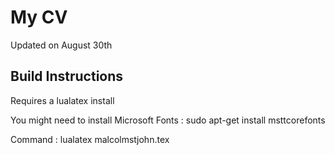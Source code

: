 # My CV
Updated on August 30th

## Build Instructions
Requires a lualatex install

You might need to install Microsoft Fonts : sudo apt-get install msttcorefonts

Command : lualatex malcolmstjohn.tex
